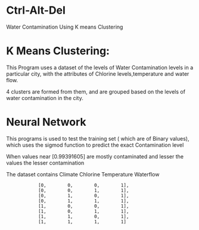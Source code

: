 # Ctrl-Alt-Del
Water Contamination Using K means Clustering


# K Means Clustering:
This Program uses a dataset of the levels of Water Contamination levels in a particular city, with the attributes of Chlorine levels,temperature and water flow.

4 clusters are formed from them, and are grouped based on the levels of water contamination in the city.

# Neural Network
This programs is used to test the training set ( which are of Binary values), which uses the sigmod function to predict the exact Contamination level

When values near [0.99391605] are mostly contaminated and lesser the values the lesser contamination

The dataset contains
             Climate   Chlorine Temperature  Waterflow
                
                [0,        0,        0,        1],
                [0,        0,        1,        1],
                [0,        1,        0,        1],
                [0,        1,        1,        1],
                [1,        0,        0,        1],
                [1,        0,        1,        1],
                [1,        1,        0,        1],
                [1,        1,        1,        1]


